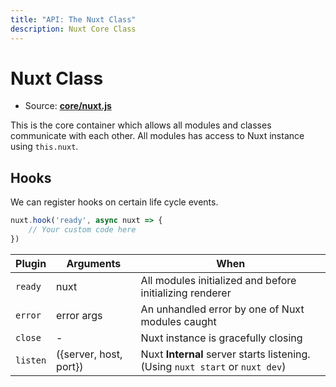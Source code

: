 ```yaml
---
title: "API: The Nuxt Class"
description: Nuxt Core Class
---
```


# Nuxt Class

- Source: **[core/nuxt.js](https://github.com/nuxt/nuxt.js/blob/dev/lib/core/nuxt.js)**

This is the core container which allows all modules and classes communicate with each other. All modules has access to Nuxt instance using `this.nuxt`.

## Hooks

We can register hooks on certain life cycle events.

```js
nuxt.hook('ready', async nuxt => {
    // Your custom code here
})
```

Plugin   | Arguments              | When
---------|------------------------|------------------------------------------------------------------------------
`ready`  | nuxt                   | All modules initialized and before initializing renderer
`error`  | error args             | An unhandled error by one of Nuxt modules caught
`close`  | -                      | Nuxt instance is gracefully closing
`listen` | ({server, host, port}) | Nuxt **Internal** server starts listening. (Using `nuxt start` or `nuxt dev`)
